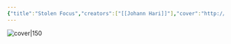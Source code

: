 ```yaml
---
{"title":"Stolen Focus","creators":["[[Johann Hari]]"],"cover":"http://books.google.com/books/content?id=N6UxEAAAQBAJ&printsec=frontcover&img=1&zoom=5&edge=curl&source=gbs_api","status":"read","owned":false,"started":"2024-08-09","finished":"2024-08-09","isbn":9781526620248,"rating":2,"dg-publish":true,"dg-note-icon":"book","permalink":"/Books/Stolen Focus - Johann Hari/","dgPassFrontmatter":true,"noteIcon":"book","created":"2024-11-18T16:22:18.008+09:00"}
---
```



![cover|150](http://books.google.com/books/content?id=N6UxEAAAQBAJ&printsec=frontcover&img=1&zoom=5&edge=curl&source=gbs_api)